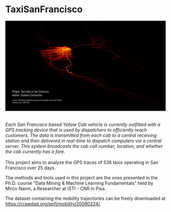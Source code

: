 # TaxiSanFrancisco

<img src="https://github.com/GiulianoCornacchia/TaxiSanFrancisco/raw/main/src/img/cover_project.png"></img>
<br><br>

<i>Each San Francisco based Yellow Cab vehicle is currently outfitted with a GPS tracking device that is used by dispatchers to efficiently reach customers. The data is transmitted from each cab to a central receiving station and then delivered in real-time to dispatch computers via a central server. This system broadcasts the cab call number, location, and whether the cab currently has a fare.</i>
<br><br>
This project aims to analyze the GPS traces of 536 taxis operating in San Francisco over 25 days.

The methods and tools used in this project are the ones presented in the Ph.D. course "Data Mining & Machine Learning Fundamentals" held by Mirco Nanni, a Researcher at ISTI - CNR in Pisa.

The dataset containing the mobility trajectories can be freely downloaded at https://crawdad.org/epfl/mobility/20090224/.
